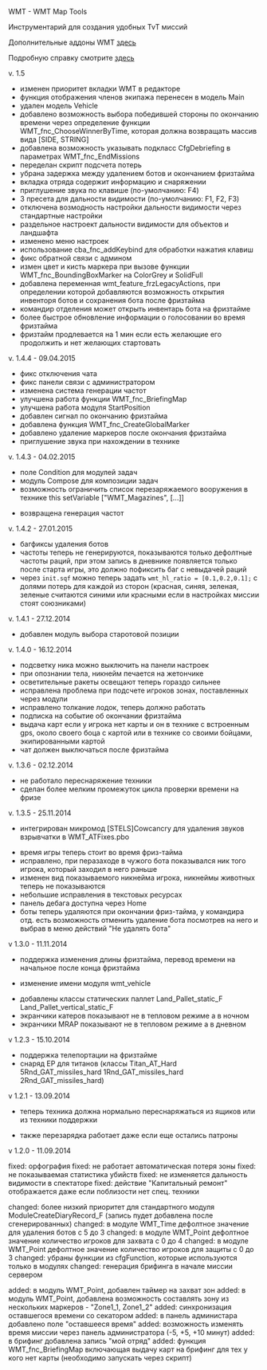 WMT - WMT Map Tools

Инструментарий для создания удобных TvT миссий

Дополнительные аддоны WMT [здесь](https://github.com/Zealot111/WMT_MapToolsAdditional)

Подробную справку смотрите [здесь](https://github.com/iEzhuk/WOG3_MapTools/wiki)

v. 1.5
* изменен приоритет вкладки WMT в редакторе
* функция отображения членов экипажа перенесен в модель Main
* удален модель Vehicle
* добавлено возможность выбора победившей стороны по окончанию времени через определение
  функции WMT_fnc_ChooseWinnerByTime, которая должна возвращать массив вида [SIDE, STRING]
* добавлена возможность указывать подкласс CfgDebriefing в параметрах WMT_fnc_EndMissions
* переделан скрипт подсчета потерь
* убрана задержка между удалением ботов и окончанием фризтайма
* вкладка отряда содержит информацию и снаряжении
* приглушение звука по клавише (по-умолчанию: F4)
* 3 пресета для дальности видимости (по-умолчанию: F1, F2, F3)
* отключена возмодность настройки дальности видимости через стандартные настройки
* раздельное настроект дальности видимости для объектов и ландшафта
* изменено меню настроек
* использование cba_fnc_addKeybind для обработки нажатия клавиш
* фикс обратной связи с админом
* измен цвет и кисть  маркера при вызове функции WMT_fnc_BoundingBoxMarker на ColorGrey и SolidFull
* добавлена переменная wmt_feature_frzLegacyActions, при определении которой добавляются
  возможность открытия инвенторя ботов и сохранения бота после фризтайма
* командир отделения может открыть инвентарь бота на фризтайме
* более быстрое обновление информации о голосовании во время фризтайма
* фризтайм продлевается на 1 мин если есть желающие его продолжить и нет желающих стартовать

v. 1.4.4 - 09.04.2015
* фикс отключения чата
* фикс панели связи с администратором
* изменена система генерации частот
* улучшена работа функции WMT_fnc_BriefingMap
* улучшена работа модуля StartPosition
* добавлен сигнал по окончанию фризтайма
* добавлена функция WMT_fnc_CreateGlobalMarker
* добавлено удаление маркеров после окончания фризтайма
* приглушение звука при нахождении в технике

v. 1.4.3 - 04.02.2015
+ поле Condition для модулей задач
+ модуль Compose для композиции задач
+ возможность ограничить список перезаряжаемого вооружения в технике this setVariable ["WMT_Magazines", [...]]
* возвращена генерация частот


v. 1.4.2 - 27.01.2015
* багфиксы удаления ботов
* частоты теперь не генерируются, показываются только дефолтные частоты раций, при этом запись в дневнике появляется только после старта игры, это должно пофиксить баг с невыдачей раций
* через `init.sqf` можно теперь задать `wmt_hl_ratio = [0.1,0.2,0.1];` с долями потерь для каждой из сторон (красная, синяя, зеленая, зеленые считаются синими или красными если в настройках миссии стоят союзниками)

v. 1.4.1 - 27.12.2014
+ добавлен модуль выбора старотовой позиции

v. 1.4.0 - 16.12.2014
* подсветку ника можно выключить на панели настроек
* при опознании тела, никнейм печается на жетончике
* осветительные ракеты освещают теперь гораздо сильнее
* исправлена проблема при подсчете игроков зонах, поставленных через модули
* исправлено толкание лодок, теперь должно работать
* подписка на событие об окончании фризтайма
* выдача карт если у игрока нет карты и он в технике с встроенным gps, около своего боца с картой или в технике со своими  бойцами, экипированными картой
* чат должен выключаться после фризтайма

v. 1.3.6 - 02.12.2014
* не работало переснаряжение техники
* сделан более мелким промежуток цикла проверки времени на фризе

v. 1.3.5 - 25.11.2014
+ интегрирован микромод [STELS]Cowcancry для удаления звуков взрывчатки в WMT_ATFixes.pbo
* время игры теперь стоит во время фриз-тайма
* исправлено, при перазаходе в чужого бота показывался ник того игрока, который заходил в него раньше
* изменен вид показываемого никнейма игрока, никнеймы животных теперь не показываются
* небольшие исправления в текстовых ресурсах
* панель дебага доступна через Home
* боты теперь удаляются при окончании фриз-тайма, у командира отд. есть возможность отменить удаление бота посмотрев на него и выбрав в меню действий "Не удалять бота"

v 1.3.0 - 11.11.2014
+ поддержка изменения длины фризтайма, перевод времени на начальное после конца фризтайма
* изменение имени модуля wmt_vehicle
+ добавлены классы статических паллет Land_Pallet_static_F Land_Pallet_vertical_static_F
+ экранчики катеров показывают не в тепловом режиме а в ночном
+ экранчики MRAP показывают не в тепловом режиме а в дневном

v 1.2.3 - 15.10.2014

+ поддержка телепортации на фризтайме
+ снаряд EP для титанов (классы Titan_AT_Hard 5Rnd_GAT_missiles_hard 1Rnd_GAT_missiles_hard 2Rnd_GAT_missiles_hard)

v 1.2.1 - 13.09.2014

* теперь техника должна нормально переснаряжаться из ящиков или из техники поддержки
+ также перезарядка работает даже если еще остались патроны


v 1.2.0 - 11.09.2014

fixed: орфография
fixed: не работает автоматическая потеря зоны
fixed: не показываемая статистика убийств
fixed: не изменяется дальность видимости в спектаторе
fixed: действие "Капитальный ремонт" отображается даже если поблизости нет спец. техники

changed: более низкий приоритет для стандартного модуля ModuleCreateDiaryRecord_F (запись пудет добавлена после сгенерированных)
changed: в модуле WMT_Time дефолтное значение для удаления ботов с 5 до 3
changed: в модуле WMT_Point дефолтное значение количество игроков для захвата с 0 до 4
changed: в модуле WMT_Point дефолтное значение количество игроков для защиты с 0 до 3
changed: убраны функции из cfgFunction, которые используются только в модулях
changed: генерация брифинга в начале миссии сервером

added: в модуль WMT_Point, добавлен таймер на захват зон
added: в модуль WMT_Point, добавлена возможность составлять зону из нескольких маркеров - "Zone1_1, Zone1_2"
added: синхронизация оставшегося времени со секатором
added: в панель администара добавлено поле "оставшееся время"
added: возможность изменять время миссии через панель администратора (-5, +5, +10 минут)
added: в брифинг добавлена запись "мой отряд"
added: функция WMT_fnc_BriefingMap включающая выдачу карт на брифинг для тех у кого нет карты (необходимо запускать через скрипт)
